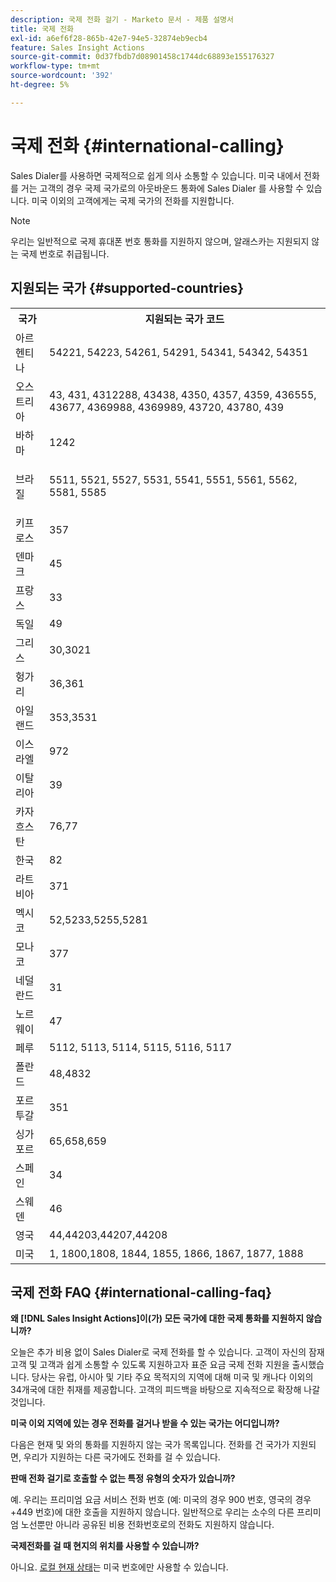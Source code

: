 ```yaml
---
description: 국제 전화 걸기 - Marketo 문서 - 제품 설명서
title: 국제 전화
exl-id: a6ef6f28-865b-42e7-94e5-32874eb9ecb4
feature: Sales Insight Actions
source-git-commit: 0d37fbdb7d08901458c1744dc68893e155176327
workflow-type: tm+mt
source-wordcount: '392'
ht-degree: 5%

---
```


# 국제 전화 {#international-calling}

Sales Dialer를 사용하면 국제적으로 쉽게 의사 소통할 수 있습니다. 미국 내에서 전화를 거는 고객의 경우 국제 국가로의 아웃바운드 통화에 Sales Dialer 를 사용할 수 있습니다. 미국 이외의 고객에게는 국제 국가의 전화를 지원합니다.

>[!NOTE]
>
>우리는 일반적으로 국제 휴대폰 번호 통화를 지원하지 않으며, 알래스카는 지원되지 않는 국제 번호로 취급됩니다.

## 지원되는 국가 {#supported-countries}

<table> 
 <tbody> 
  <tr> 
   <th>국가</th> 
   <th>지원되는 국가 코드</th> 
  </tr> 
  <tr> 
   <td colspan="1">아르헨티나</td> 
   <td colspan="1">54221, 54223, 54261, 54291, 54341, 54342, 54351</td> 
  </tr> 
  <tr> 
   <td colspan="1">오스트리아</td> 
   <td colspan="1">43, 431, 4312288, 43438, 4350, 4357, 4359, 436555, 43677, 4369988, 4369989, 43720, 43780, 439</td> 
  </tr> 
  <tr> 
   <td colspan="1">바하마</td> 
   <td colspan="1">1242</td> 
  </tr> 
  <tr> 
   <td><p>브라질</p></td> 
   <td>5511, 5521, 5527, 5531, 5541, 5551, 5561, 5562, 5581, 5585</td> 
  </tr> 
  <tr> 
   <td>키프로스 </td> 
   <td>357</td> 
  </tr> 
  <tr> 
   <td colspan="1">덴마크 </td> 
   <td colspan="1">45</td> 
  </tr> 
  <tr> 
   <td colspan="1">프랑스</td> 
   <td colspan="1">33</td> 
  </tr> 
  <tr> 
   <td>독일</td> 
   <td>49</td> 
  </tr> 
  <tr> 
   <td>그리스 </td> 
   <td>30,3021</td> 
  </tr> 
  <tr> 
   <td>헝가리</td> 
   <td>36,361</td> 
  </tr> 
  <tr> 
   <td colspan="1">아일랜드 </td> 
   <td colspan="1">353,3531</td> 
  </tr> 
  <tr> 
   <td>이스라엘</td> 
   <td>972</td> 
  </tr> 
  <tr> 
   <td colspan="1">이탈리아</td> 
   <td colspan="1">39</td> 
  </tr> 
  <tr> 
   <td colspan="1">카자흐스탄 </td> 
   <td colspan="1">76,77</td> 
  </tr> 
  <tr> 
   <td colspan="1">한국</td> 
   <td colspan="1">82</td> 
  </tr> 
  <tr> 
   <td colspan="1">라트비아 </td> 
   <td colspan="1">371</td> 
  </tr> 
  <tr> 
   <td colspan="1">멕시코</td> 
   <td colspan="1">52,5233,5255,5281</td> 
  </tr> 
  <tr> 
   <td>모나코</td> 
   <td>377</td> 
  </tr> 
  <tr> 
   <td>네덜란드 </td> 
   <td>31</td> 
  </tr> 
  <tr> 
   <td colspan="1">노르웨이 </td> 
   <td colspan="1">47</td> 
  </tr> 
  <tr> 
   <td colspan="1">페루 </td> 
   <td colspan="1">5112, 5113, 5114, 5115, 5116, 5117</td> 
  </tr> 
  <tr> 
   <td colspan="1">폴란드 </td> 
   <td colspan="1">48,4832</td> 
  </tr> 
  <tr> 
   <td colspan="1">포르투갈 </td> 
   <td colspan="1">351</td> 
  </tr> 
  <tr> 
   <td colspan="1">싱가포르 </td> 
   <td colspan="1">65,658,659</td> 
  </tr> 
  <tr> 
   <td colspan="1">스페인 </td> 
   <td colspan="1">34</td> 
  </tr> 
  <tr> 
   <td colspan="1">스웨덴 </td> 
   <td colspan="1">46</td> 
  </tr> 
  <tr> 
   <td colspan="1">영국</td> 
   <td colspan="1">44,44203,44207,44208</td> 
  </tr> 
  <tr> 
   <td>미국</td> 
   <td>1, 1800,1808, 1844, 1855, 1866, 1867, 1877, 1888</td> 
  </tr> 
 </tbody> 
</table>

## 국제 전화 FAQ {#international-calling-faq}

**왜 [!DNL Sales Insight Actions]이(가) 모든 국가에 대한 국제 통화를 지원하지 않습니까?**

오늘은 추가 비용 없이 Sales Dialer로 국제 전화를 할 수 있습니다. 고객이 자신의 잠재 고객 및 고객과 쉽게 소통할 수 있도록 지원하고자 표준 요금 국제 전화 지원을 출시했습니다. 당사는 유럽, 아시아 및 기타 주요 목적지의 지역에 대해 미국 및 캐나다 이외의 34개국에 대한 취재를 제공합니다. 고객의 피드백을 바탕으로 지속적으로 확장해 나갈 것입니다.

**미국 이외 지역에 있는 경우 전화를 걸거나 받을 수 있는 국가는 어디입니까?**

다음은 현재 및 와의 통화를 지원하지 않는 국가 목록입니다. 전화를 건 국가가 지원되면, 우리가 지원하는 다른 국가에도 전화를 걸 수 있습니다.

**판매 전화 걸기로 호출할 수 없는 특정 유형의 숫자가 있습니까?**

예. 우리는 프리미엄 요금 서비스 전화 번호 (예: 미국의 경우 900 번호, 영국의 경우 +449 번호)에 대한 호출을 지원하지 않습니다. 일반적으로 우리는 소수의 다른 프리미엄 노선뿐만 아니라 공유된 비용 전화번호로의 전화도 지원하지 않습니다.

**국제전화를 걸 때 현지의 위치를 사용할 수 있습니까?**

아니요. [로컬 현재 상태](/help/marketo/product-docs/marketo-sales-insight/actions/phone/local-presence.md)는 미국 번호에만 사용할 수 있습니다.

